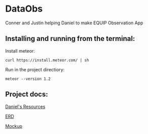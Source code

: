 # DataObs
Conner and Justin helping Daniel to make EQUIP Observation App

## Installing and running from the terminal:

Install meteor:
```
curl https://install.meteor.com/ | sh
```
Run in the project directiory:
```
meteor --version 1.2
```

## Project docs:
<a href="https://drive.google.com/drive/u/1/folders/0BzzX4Y7O9d_bUFFDdjVKaUs1dVU">Daniel's Resources</a>

<a href="https://www.lucidchart.com/documents/view/4b244d07-944c-46f7-aa4e-3a0a51fa2793">ERD</a>

<a href="https://www.lucidchart.com/documents/view/c6ec8b61-111e-4f6e-9231-ccdff17cc657">Mockup</a>
